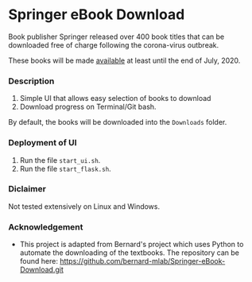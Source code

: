 # Springer eBook Download

 Book publisher Springer released over 400 book titles that can be downloaded free of charge following the corona-virus outbreak.

These books will be made [available](https://www.springernature.com/gp/librarians/news-events/all-news-articles/industry-news-initiatives/free-access-to-textbooks-for-institutions-affected-by-coronaviru/17855960) at least until the end of July, 2020.


### Description

1. Simple UI that allows easy selection of books to download
2. Download progress on Terminal/Git bash.

By default, the books will be downloaded into the `Downloads` folder.


### Deployment of UI
1. Run the file `start_ui.sh`.
2. Run the file `start_flask.sh`.


### Diclaimer

Not tested extensively on Linux and Windows. 


### Acknowledgement

- This project is adapted from Bernard's project which uses Python to automate the downloading of the textbooks. The repository can be found here: https://github.com/bernard-mlab/Springer-eBook-Download.git